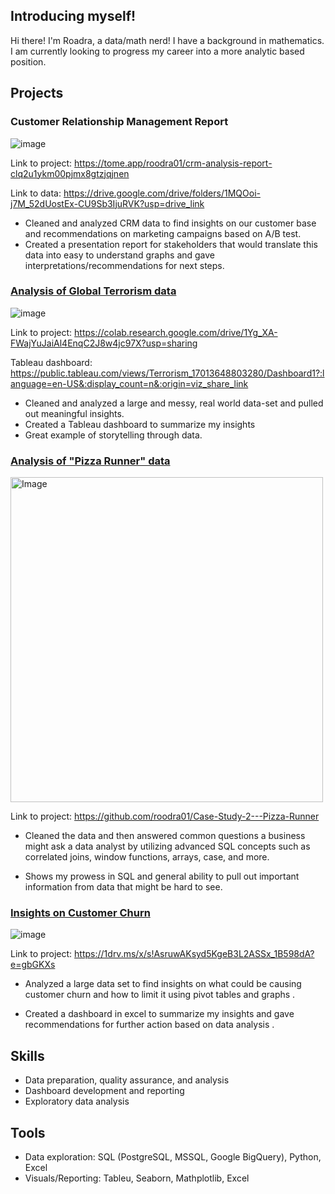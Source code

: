 
## Introducing myself!
Hi there! I'm Roadra, a data/math nerd! I have a background in mathematics. I am currently looking to progress my career into a more analytic based position. 

## Projects 


### Customer Relationship Management Report 

![image](https://github.com/roodra01/Portfolio/assets/129188359/1e755618-2ce6-4c93-8fbb-c1e46a4266b0)



Link to project: https://tome.app/roodra01/crm-analysis-report-clq2u1ykm00pjmx8gtzjqjnen



Link to data: https://drive.google.com/drive/folders/1MQOoi-j7M_52dUostEx-CU9Sb3IjuRVK?usp=drive_link

* Cleaned and analyzed CRM data to find insights on our customer base and recommendations on marketing campaigns based on A/B test.
* Created a presentation report for stakeholders that would translate this data into easy to understand graphs and gave interpretations/recommendations for next steps.


### [Analysis of Global Terrorism data](https://colab.research.google.com/drive/1Yg_XA-FWajYuJaiAl4EnqC2J8w4jc97X?usp=sharing)

![image](https://github.com/roodra01/Portfolio/assets/129188359/623655c7-9c89-4b52-8418-5e6c95721ad2)


Link to project: https://colab.research.google.com/drive/1Yg_XA-FWajYuJaiAl4EnqC2J8w4jc97X?usp=sharing


Tableau dashboard: https://public.tableau.com/views/Terrorism_17013648803280/Dashboard1?:language=en-US&:display_count=n&:origin=viz_share_link 

* Cleaned and analyzed a large and messy, real world data-set and pulled out meaningful insights. 
* Created a Tableau dashboard to summarize my insights 
* Great example of storytelling through data.

### [Analysis of "Pizza Runner" data](https://github.com/roodra01/Case-Study-2---Pizza-Runner)

<img src="https://user-images.githubusercontent.com/81607668/127271856-3c0d5b4a-baab-472c-9e24-3c1e3c3359b2.png" alt="Image" width="500" height="520">


Link to project: https://github.com/roodra01/Case-Study-2---Pizza-Runner

* Cleaned the data and then answered common questions a business might ask a data analyst by utilizing advanced SQL concepts such as correlated joins, window functions, arrays, case, and more.

* Shows my prowess in SQL and general ability to pull out important information from data that might be hard to
see.


  
### [Insights on Customer Churn](https://1drv.ms/x/s!AsruwAKsyd5KgeB3L2ASSx_1B598dA?e=gbGKXs)
![image](https://github.com/roodra01/Projects/assets/129188359/ae211577-7f9f-4f7d-a690-fec214ed8891)

Link to project: https://1drv.ms/x/s!AsruwAKsyd5KgeB3L2ASSx_1B598dA?e=gbGKXs
* Analyzed a large data set to find insights on what could be causing customer churn and how to limit it using pivot tables and graphs . 

* Created a dashboard in excel to summarize my insights and gave recommendations for further action based on data analysis .


## Skills
- Data preparation, quality assurance, and analysis
- Dashboard development and reporting
- Exploratory data analysis
## Tools
- Data exploration: SQL (PostgreSQL, MSSQL, Google BigQuery), Python, Excel
- Visuals/Reporting: Tableu, Seaborn, Mathplotlib, Excel
